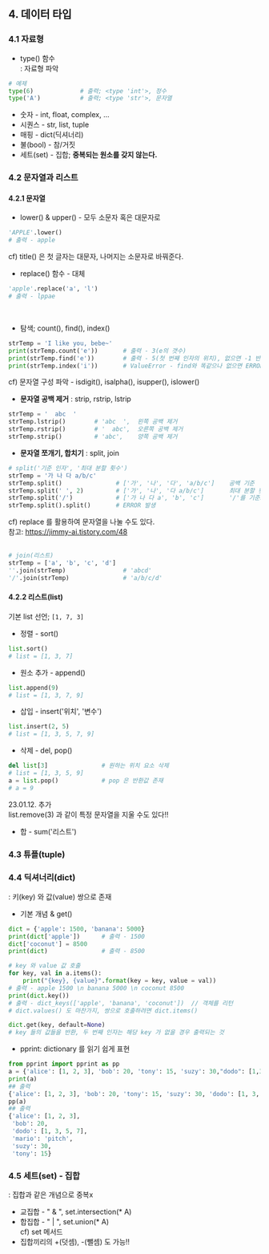 ## 4. 데이터 타입  

### 4.1 자료형
* type() 함수  
: 자료형 파악
```py
# 예제
type(6)             # 출력; <type 'int'>, 정수
type('A')           # 출력; <type 'str'>, 문자열
```

* 숫자 - int, float, complex, ...  
* 시퀀스 - str, list, tuple  
* 매핑 - dict(딕셔너리)  
* 불(bool) - 참/거짓  
* 세트(set) - 집합; **중복되는 원소를 갖지 않는다.**  

### 4.2 문자열과 리스트
#### 4.2.1 문자열
* lower() & upper() - 모두 소문자 혹은 대문자로
```py
'APPLE'.lower()
# 출력 - apple
```
cf) title() 은 첫 글자는 대문자, 나머지는 소문자로 바꿔준다.  

* replace() 함수 - 대체  

```py
'apple'.replace('a', 'l')
# 출력 - lppae
```  
<br/>

* 탐색; count(), find(), index()  

```py
strTemp = 'I like you, bebe~'
print(strTemp.count('e'))       # 출력 - 3(e의 갯수)
print(strTemp.find('e'))        # 출력 - 5(첫 번째 인자의 위치), 없으면 -1 반환
print(strTemp.index('i'))       # ValueError - find와 똑같으나 없으면 ERROR
```
cf) 문자열 구성 파악 - isdigit(), isalpha(), isupper(), islower()

* __문자열 공백 제거__ : strip, rstrip, lstrip
```py
strTemp = '  abc  '
strTemp.lstrip()        # 'abc  ',  왼쪽 공백 제거
strTemp.rstrip()        # '  abc',  오른쪽 공백 제거
strTemp.strip()         # 'abc',    양쪽 공백 제거
```  

* __문자열 쪼개기, 합치기__ : split, join
```py
# split('기준 인자', '최대 분할 횟수')
strTemp = '가 나 다 a/b/c'
strTemp.split()               # ['가', '나', '다', 'a/b/c']    공백 기준
strTemp.split(' ', 2)         # ['가', '나', '다 a/b/c']       최대 분할 횟수 2라 마지막 x
strTemp.split('/')            # ['가 나 다 a', 'b', 'c']       '/'를 기준으로
strTemp.split().split()       # ERROR 발생
```
cf) replace 를 활용하여 문자열을 나눌 수도 있다.  
참고: https://jimmy-ai.tistory.com/48  
<br/>

```py
# join(리스트)
strTemp = ['a', 'b', 'c', 'd']
''.join(strTemp)                # 'abcd'
'/'.join(strTemp)               # 'a/b/c/d'
```  

#### 4.2.2 리스트(list)
기본 list 선언; `[1, 7, 3]`

* 정렬 - sort()
```py
list.sort()
# list = [1, 3, 7]
```

* 원소 추가 - append()  
```py
list.append(9)
# list = [1, 3, 7, 9]
```  
* 삽입 - insert('위치', '변수')
```py
list.insert(2, 5)
# list = [1, 3, 5, 7, 9]
```

* 삭제 - del, pop()
```py
del list[3]               # 원하는 위치 요소 삭제
# list = [1, 3, 5, 9]
a = list.pop()            # pop 은 반환값 존재
# a = 9
```
23.01.12. 추가  
list.remove(3) 과 같이 특정 문자열을 지울 수도 있다!!  

* 합 - sum('리스트')

### 4.3 튜플(tuple)

### 4.4 딕셔너리(dict)  
: 키(key) 와 값(value) 쌍으로 존재

* 기본 개념 & get()  
```py
dict = {'apple': 1500, 'banana': 5000}
print(dict['apple'])      # 출력 - 1500
dict['coconut'] = 8500
print(dict)               # 출력 - 8500
```

```py
# key 와 value 값 호출
for key, val in a.items():
    print("{key}, {value}".format(key = key, value = val))
# 출력 - apple 1500 \n banana 5000 \n coconut 8500
print(dict.key())
# 출력 - dict_keys(['apple', 'banana', 'coconut'])  // 객체를 리턴
# dict.values() 도 마찬가지, 쌍으로 호출하려면 dict.items()
```

```py
dict.get(key, default=None)
# key 들의 값들을 반환, 두 번째 인자는 해당 key 가 없을 경우 출력되는 것
```

* pprint: dictionary 를 읽기 쉽게 표현
``` py
from pprint import pprint as pp
a = {'alice': [1, 2, 3], 'bob': 20, 'tony': 15, 'suzy': 30,"dodo": [1,3,5,7], "mario": "pitch"}
print(a)
## 출력
{'alice': [1, 2, 3], 'bob': 20, 'tony': 15, 'suzy': 30, 'dodo': [1, 3, 5, 7], 'mario': 'pitch'}
pp(a)
## 출력
{'alice': [1, 2, 3],
 'bob': 20,
 'dodo': [1, 3, 5, 7],
 'mario': 'pitch',
 'suzy': 30,
 'tony': 15}
```

### 4.5 세트(set) - 집합  
: 집합과 같은 개념으로 중복x  
* 교집합 - " & ", set.intersection(* A)  
* 합집합 - " | ", set.union(* A)  
cf) set 메서드  
* 집합끼리의 +(덧셈), -(뺄셈) 도 가능!!
